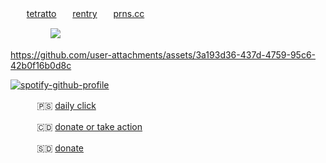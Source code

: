 ㅤㅤ[tetratto](https://tetratto.com/@cannibal)ㅤㅤ[rentry](https://rentry.co/meatgrind)ㅤㅤ[prns.cc](https://pronouns.cc/@psychopathy)




ㅤㅤㅤㅤㅤ![](https://komarev.com/ghpvc/?username=lustangel&label=femboys&color=7B7168)


https://github.com/user-attachments/assets/3a193d36-437d-4759-95c6-42b0f16b0d8c


[![spotify-github-profile](https://spotify-github-profile.kittinanx.com/api/view?uid=31zbblnlr2w65oeixrz3ikwwf7xq&cover_image=true&theme=novatorem&show_offline=false&background_color=121212&interchange=true&bar_color=53b14f&bar_color_cover=true)](https://github.com/kittinan/spotify-github-profile)


ㅤ ㅤㅤ🇵🇸 [daily click](https://arab.org/click-to-help/palestine/)

ㅤㅤㅤ 🇨🇩 [donate or take action](https://www.savethechildren.org/us/where-we-work/democratic-republic-of-congo)

ㅤ ㅤㅤ🇸🇩 [donate](https://www.help-ev.de/en/donate-south-sudan/) 
